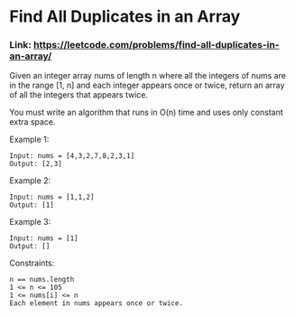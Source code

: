 # Find All Duplicates in an Array

### Link: https://leetcode.com/problems/find-all-duplicates-in-an-array/

Given an integer array nums of length n where all the integers of nums are in the range [1, n] and each integer appears once or twice, return an array of all the integers that appears twice.

You must write an algorithm that runs in O(n) time and uses only constant extra space.

 

Example 1:
```
Input: nums = [4,3,2,7,8,2,3,1]
Output: [2,3]
```
Example 2:
```
Input: nums = [1,1,2]
Output: [1]
```
Example 3:
```
Input: nums = [1]
Output: []
```

Constraints:
```
n == nums.length
1 <= n <= 105
1 <= nums[i] <= n
Each element in nums appears once or twice.
```